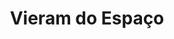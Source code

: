---
Numero: 154
title: Vieram do Espaço
Autor: Keith Roberts
Co-autor: 
Ano-de-Publicacao: 1970
Titulo-original: The Furies
Tradutor: Eurico da Fonseca
Co-tradutor: 
Ano-de-edicao: 1966
alias: Keith-Roberts
Autor2-alias: 
Tradutor1-alias: Eurico-da-Fonseca
Tradutor2-alias: 
Titulo-link: 154-Vieram-do-Espaco
Capa: Lima de Freitas
pags: 211
Capa-link: Lima-de-Freitas
---